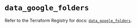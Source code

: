 # `data_google_folders`

Refer to the Terraform Registry for docs: [`data_google_folders`](https://registry.terraform.io/providers/hashicorp/google/6.50.0/docs/data-sources/folders).
